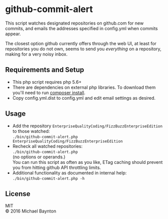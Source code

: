 # github-commit-alert

This script watches designated repositories on github.com for new commits,
and emails the addresses specified in config.yml when commits appear.

The closest option github currently offers through the web UI, at least
for repositories you do not own, seems to send you *everything* on a 
repository, making for a very noisy inbox.

## Requirements and Setup
 - This php script requires php 5.6+
 - There are dependencies on external php libraries. To download them
   you'll need to run [composer install](https://getcomposer.org/).
 - Copy config.yml.dist to config.yml and edit email settings as desired.
 
## Usage
 - Add the repository `EnterpriseQualityCoding/FizzBuzzEnterpriseEdition`
   to those watched:  
   `./bin/github-commit-alert.php EnterpriseQualityCoding/FizzBuzzEnterpriseEdition`
 - Recheck all watched repositories:  
   `./bin/github-commit-alert.php`  
   (no options or operands.)  
   You can run this script as often as you like, ETag caching should
   prevent you from hitting github API throttling limits.
 - Additional functionality as documented in internal help:  
   `./bin/github-commit-alert.php -h`
   
## License
MIT  
&copy; 2016 Michael Baynton
